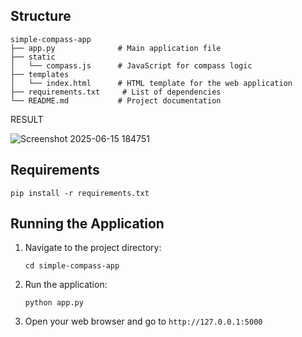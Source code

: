 ## Structure

```
simple-compass-app
├── app.py              # Main application file
├── static
│   └── compass.js      # JavaScript for compass logic
├── templates
│   └── index.html      # HTML template for the web application
├── requirements.txt     # List of dependencies
└── README.md           # Project documentation
```

RESULT

![Screenshot 2025-06-15 184751](https://github.com/user-attachments/assets/eb5c2ad5-45aa-45cc-984a-213304081bed)


## Requirements

```
pip install -r requirements.txt
```

## Running the Application

1. Navigate to the project directory:

   ```
   cd simple-compass-app
   ```

2. Run the application:

   ```
   python app.py
   ```

3. Open your web browser and go to `http://127.0.0.1:5000`

